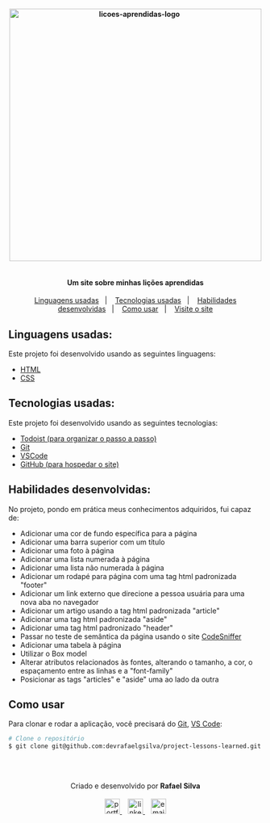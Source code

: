 <h4 align="center">
  <img width="500px" alt="licoes-aprendidas-logo" src="https://i.imgur.com/SACgy6v.jpg" />
  <br /><br />
  <br />Um site sobre minhas lições aprendidas<br />
</h4>

<p align="center">
  <a href="#linguagens-usadas">Linguagens usadas</a>&nbsp;&nbsp;&nbsp;|&nbsp;&nbsp;&nbsp;
  <a href="#tecnologias-usadas">Tecnologias usadas</a>&nbsp;&nbsp;&nbsp;|&nbsp;&nbsp;&nbsp;
  <a href="#habilidades-desenvolvidas">Habilidades desenvolvidas</a>&nbsp;&nbsp;&nbsp;|&nbsp;&nbsp;&nbsp;
  <a href="#como-usar">Como usar</a>&nbsp;&nbsp;&nbsp;|&nbsp;&nbsp;&nbsp;
  <a href="https://devrafaelgsilva.github.io/project-lessons-learned/">Visite o site</a>
</p>

## Linguagens usadas:

Este projeto foi desenvolvido usando as seguintes linguagens:

-  [HTML](https://developer.mozilla.org/pt-BR/docs/Web/HTML)
-  [CSS](https://developer.mozilla.org/pt-BR/docs/Web/CSS)

## Tecnologias usadas:

Este projeto foi desenvolvido usando as seguintes tecnologias:

-  [Todoist (para organizar o passo a passo)](https://todoist.com/)
-  [Git](https://git-scm.com/)
-  [VSCode](https://code.visualstudio.com/)
-  [GitHub (para hospedar o site)](https://pages.github.com/)

## Habilidades desenvolvidas:

No projeto, pondo em prática meus conhecimentos adquiridos, fui capaz de:

- Adicionar uma cor de fundo específica para a página
- Adicionar uma barra superior com um título
- Adicionar uma foto à página
- Adicionar uma lista numerada à página
- Adicionar uma lista não numerada à página
- Adicionar um rodapé para página com uma tag html padronizada "footer"
- Adicionar um link externo que direcione a pessoa usuária para uma nova aba no navegador
- Adicionar um artigo usando a tag html padronizada "article"
- Adicionar uma tag html  padronizada "aside"
- Adicionar uma tag html padronizado "header"
- Passar no teste de semântica da página usando o site [CodeSniffer](https://squizlabs.github.io/HTML_CodeSniffer/)
- Adicionar uma tabela à página
- Utilizar o Box model 
- Alterar atributos relacionados às fontes, alterando o tamanho, a cor, o espaçamento entre as linhas e a "font-family"
- Posicionar as tags "articles" e "aside" uma ao lado da outra

## Como usar

Para clonar e rodar a aplicação, você precisará do [Git](https://git-scm.com), [VS Code](https://code.visualstudio.com/):

```bash
# Clone o repositório
$ git clone git@github.com:devrafaelgsilva/project-lessons-learned.git
```

<br/><br/>

<p align="center">
  Criado e desenvolvido por <b>Rafael Silva</b>
  <br/><br/>
  
  <a href="https://devrafaelgsilva.github.io/">
    <img alt="portfolio" height="30px" src="https://i.imgur.com/dWgrGI3.jpg" />
  </a>
  &nbsp;&nbsp;
  <a href="https://www.linkedin.com/in/devrafaelgsilva/">
    <img alt="linkedIn" height="30px" src="https://i.imgur.com/1DnqSeY.png" />
  </a>
  &nbsp;&nbsp;
  <a href="mailto:rafaell.gomes101@gmail.com?subject=website contact">
    <img alt="email" height="30px" src="https://i.imgur.com/dY57o6v.png" />
  </a>
</p>
